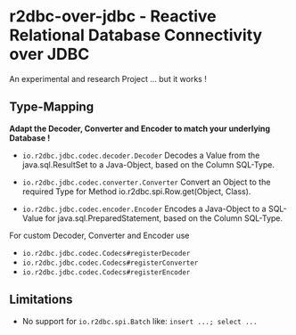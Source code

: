 # r2dbc-over-jdbc - Reactive Relational Database Connectivity over JDBC

An experimental and research Project ... but it works !


## Type-Mapping
**Adapt the Decoder, Converter and Encoder to match your underlying Database !**

* `io.r2dbc.jdbc.codec.decoder.Decoder`
	Decodes a Value from the java.sql.ResultSet to a Java-Object, based on the Column SQL-Type.

* `io.r2dbc.jdbc.codec.converter.Converter`
	Convert an Object to the required Type for Method io.r2dbc.spi.Row.get(Object, Class<T>).

* `io.r2dbc.jdbc.codec.encoder.Encoder`
	Encodes a Java-Object to a SQL-Value for java.sql.PreparedStatement, based on the Column SQL-Type.
	
For custom Decoder, Converter and Encoder use
* `io.r2dbc.jdbc.codec.Codecs#registerDecoder`
* `io.r2dbc.jdbc.codec.Codecs#registerConverter`
* `io.r2dbc.jdbc.codec.Codecs#registerEncoder` 


## Limitations
* No support for `io.r2dbc.spi.Batch` like: `insert ...; select ... `
